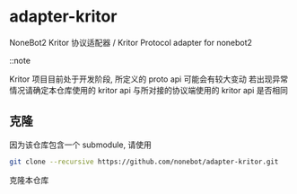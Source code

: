 # adapter-kritor
NoneBot2 Kritor 协议适配器 / Kritor Protocol adapter for nonebot2

::note

Kritor 项目目前处于开发阶段, 所定义的 proto api 可能会有较大变动
若出现异常情况请确定本仓库使用的 kritor api 与所对接的协议端使用的 kritor api 是否相同

## 克隆

因为该仓库包含一个 submodule, 请使用

```bash
git clone --recursive https://github.com/nonebot/adapter-kritor.git
```

克隆本仓库